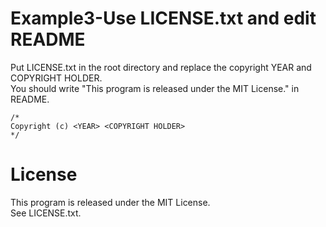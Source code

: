 # Example3-Use LICENSE.txt and edit README
Put LICENSE.txt in the root directory and replace the copyright YEAR and COPYRIGHT HOLDER.  
You should write "This program is released under the MIT License." in README.  
```
/*
Copyright (c) <YEAR> <COPYRIGHT HOLDER>
*/
```
# License
This program is released under the MIT License.  
See LICENSE.txt.
